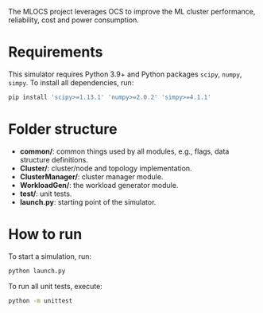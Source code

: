 The MLOCS project leverages OCS to improve the ML cluster performance, reliability, cost and power consumption.

# Requirements

This simulator requires Python 3.9+ and Python packages `scipy`, `numpy`, `simpy`.
To install all dependencies, run:
```bash
pip install 'scipy>=1.13.1' 'numpy>=2.0.2' 'simpy>=4.1.1'
```

# Folder structure
* **common/**: common things used by all modules, e.g., flags, data structure definitions.
* **Cluster/**: cluster/node and topology implementation.
* **ClusterManager/**: cluster manager module.
* **WorkloadGen/**: the workload generator module.
* **test/**: unit tests.
* **launch.py**: starting point of the simulator.

# How to run
To start a simulation, run:
```bash
python launch.py
```
To run all unit tests, execute:
```bash
python -m unittest
```